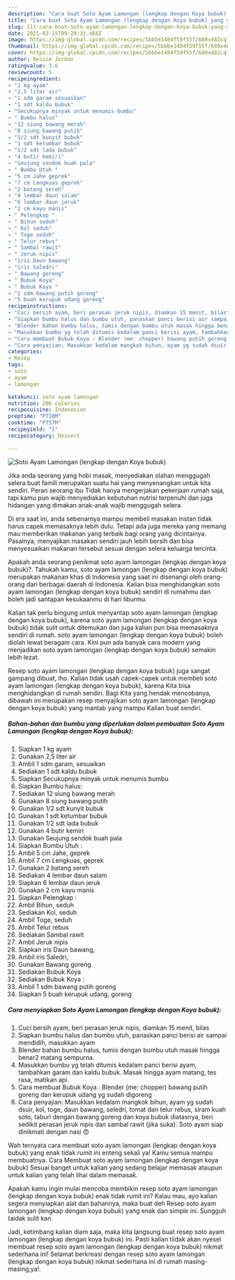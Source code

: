 ```yaml
---
description: "Cara buat Soto Ayam Lamongan (lengkap dengan Koya bubuk) yang sedap Untuk Jualan"
title: "Cara buat Soto Ayam Lamongan (lengkap dengan Koya bubuk) yang sedap Untuk Jualan"
slug: 111-cara-buat-soto-ayam-lamongan-lengkap-dengan-koya-bubuk-yang-sedap-untuk-jualan
date: 2021-02-15T09:29:31.466Z
image: https://img-global.cpcdn.com/recipes/5bbbe1484f59f55f/680x482cq70/soto-ayam-lamongan-lengkap-dengan-koya-bubuk-foto-resep-utama.jpg
thumbnail: https://img-global.cpcdn.com/recipes/5bbbe1484f59f55f/680x482cq70/soto-ayam-lamongan-lengkap-dengan-koya-bubuk-foto-resep-utama.jpg
cover: https://img-global.cpcdn.com/recipes/5bbbe1484f59f55f/680x482cq70/soto-ayam-lamongan-lengkap-dengan-koya-bubuk-foto-resep-utama.jpg
author: Bessie Jordan
ratingvalue: 3.6
reviewcount: 5
recipeingredient:
- "1 kg ayam"
- "2,5 liter air"
- "1 sdm garam sesuaikan"
- "1 sdt kaldu bubuk"
- "Secukupnya minyak untuk menumis bumbu"
- " Bumbu halus"
- "12 siung bawang merah"
- "8 siung bawang putih"
- "1/2 sdt kunyit bubuk"
- "1 sdt ketumbar bubuk"
- "1/2 sdt lada bubuk"
- "4 butir kemiri"
- "Seujung sendok buah pala"
- " Bumbu Utuh "
- "5 cm Jahe geprek"
- "7 cm Lengkuas geprek"
- "2 batang sereh"
- "4 lembar daun salam"
- "6 lembar daun jeruk"
- "2 cm kayu manis"
- " Pelengkap "
- " Bihun seduh"
- " Kol seduh"
- " Toge seduh"
- " Telur rebus"
- " Sambal rawit"
- " Jeruk nipis"
- "iris Daun bawang"
- "iris Saledri"
- " Bawang goreng"
- " Bubuk Koya"
- " Bubuk Koya "
- "1 sdm bawang putih goreng"
- "5 buah kerupuk udang goreng"
recipeinstructions:
- "Cuci bersih ayam, beri perasan jeruk nipis, diamkan 15 menit, bilas"
- "Siapkan bumbu halus dan bumbu utuh, panaskan panci berisi air sampai mendidih, masukkan ayam"
- "Blender bahan bumbu halus, tumis dengan bumbu utuh masak hingga benar2 matang sempurna."
- "Masukkan bumbu yg telah ditumis kedalam panci berisi ayam, tambahkan garam dan kaldu bubuk. Masak hingga ayam matang, tes rasa, matikan api."
- "Cara membuat Bubuk Koya : Blender (me: chopper) bawang putih goreng dan kerupuk udang yg sudah digoreng"
- "Cara penyajian: Masukkan kedalam mangkok bihun, ayam yg sudah dsuir, kol, toge, daun bawang, seledri, tomat dan telur rebus, siram kuah soto, taburi dengan bawang goreng dan koya bubuk diatasnya, beri sedikit perasan jeruk nipis dan sambal rawit (jika suka). Soto ayam siap dinikmati dengan nasi 😍"
categories:
- Resep
tags:
- soto
- ayam
- lamongan

katakunci: soto ayam lamongan 
nutrition: 206 calories
recipecuisine: Indonesian
preptime: "PT10M"
cooktime: "PT57M"
recipeyield: "1"
recipecategory: Dessert

---
```



![Soto Ayam Lamongan (lengkap dengan Koya bubuk)](https://img-global.cpcdn.com/recipes/5bbbe1484f59f55f/680x482cq70/soto-ayam-lamongan-lengkap-dengan-koya-bubuk-foto-resep-utama.jpg)

Jika anda seorang yang hobi masak, menyediakan olahan menggugah selera buat famili merupakan suatu hal yang menyenangkan untuk kita sendiri. Peran seorang ibu Tidak hanya mengerjakan pekerjaan rumah saja, tapi kamu pun wajib menyediakan kebutuhan nutrisi terpenuhi dan juga hidangan yang dimakan anak-anak wajib menggugah selera.

Di era  saat ini, anda sebenarnya mampu membeli masakan instan tidak harus capek memasaknya lebih dulu. Tetapi ada juga mereka yang memang mau memberikan makanan yang terbaik bagi orang yang dicintainya. Pasalnya, menyajikan masakan sendiri jauh lebih bersih dan bisa menyesuaikan makanan tersebut sesuai dengan selera keluarga tercinta. 



Apakah anda seorang penikmat soto ayam lamongan (lengkap dengan koya bubuk)?. Tahukah kamu, soto ayam lamongan (lengkap dengan koya bubuk) merupakan makanan khas di Indonesia yang saat ini disenangi oleh orang-orang dari berbagai daerah di Indonesia. Kalian bisa menghidangkan soto ayam lamongan (lengkap dengan koya bubuk) sendiri di rumahmu dan boleh jadi santapan kesukaanmu di hari liburmu.

Kalian tak perlu bingung untuk menyantap soto ayam lamongan (lengkap dengan koya bubuk), karena soto ayam lamongan (lengkap dengan koya bubuk) tidak sulit untuk ditemukan dan juga kalian pun bisa memasaknya sendiri di rumah. soto ayam lamongan (lengkap dengan koya bubuk) boleh diolah lewat beragam cara. Kini pun ada banyak cara modern yang menjadikan soto ayam lamongan (lengkap dengan koya bubuk) semakin lebih lezat.

Resep soto ayam lamongan (lengkap dengan koya bubuk) juga sangat gampang dibuat, lho. Kalian tidak usah capek-capek untuk membeli soto ayam lamongan (lengkap dengan koya bubuk), karena Kita bisa menghidangkan di rumah sendiri. Bagi Kita yang hendak mencobanya, dibawah ini merupakan resep menyajikan soto ayam lamongan (lengkap dengan koya bubuk) yang mantab yang mampu Kalian buat sendiri.

<!--inarticleads1-->

##### Bahan-bahan dan bumbu yang diperlukan dalam pembuatan Soto Ayam Lamongan (lengkap dengan Koya bubuk):

1. Siapkan 1 kg ayam
1. Gunakan 2,5 liter air
1. Ambil 1 sdm garam, sesuaikan
1. Sediakan 1 sdt kaldu bubuk
1. Siapkan Secukupnya minyak untuk menumis bumbu
1. Siapkan  Bumbu halus:
1. Sediakan 12 siung bawang merah
1. Gunakan 8 siung bawang putih
1. Gunakan 1/2 sdt kunyit bubuk
1. Gunakan 1 sdt ketumbar bubuk
1. Gunakan 1/2 sdt lada bubuk
1. Gunakan 4 butir kemiri
1. Gunakan Seujung sendok buah pala
1. Siapkan  Bumbu Utuh :
1. Ambil 5 cm Jahe, geprek
1. Ambil 7 cm Lengkuas, geprek
1. Gunakan 2 batang sereh
1. Sediakan 4 lembar daun salam
1. Siapkan 6 lembar daun jeruk
1. Gunakan 2 cm kayu manis
1. Siapkan  Pelengkap :
1. Ambil  Bihun, seduh
1. Sediakan  Kol, seduh
1. Ambil  Toge, seduh
1. Ambil  Telur rebus
1. Sediakan  Sambal rawit
1. Ambil  Jeruk nipis
1. Siapkan iris Daun bawang,
1. Ambil iris Saledri,
1. Gunakan  Bawang goreng
1. Sediakan  Bubuk Koya
1. Sediakan  Bubuk Koya :
1. Ambil 1 sdm bawang putih goreng
1. Siapkan 5 buah kerupuk udang, goreng




<!--inarticleads2-->

##### Cara menyiapkan Soto Ayam Lamongan (lengkap dengan Koya bubuk):

1. Cuci bersih ayam, beri perasan jeruk nipis, diamkan 15 menit, bilas
1. Siapkan bumbu halus dan bumbu utuh, panaskan panci berisi air sampai mendidih, masukkan ayam
1. Blender bahan bumbu halus, tumis dengan bumbu utuh masak hingga benar2 matang sempurna.
1. Masukkan bumbu yg telah ditumis kedalam panci berisi ayam, tambahkan garam dan kaldu bubuk. Masak hingga ayam matang, tes rasa, matikan api.
1. Cara membuat Bubuk Koya : Blender (me: chopper) bawang putih goreng dan kerupuk udang yg sudah digoreng
1. Cara penyajian: Masukkan kedalam mangkok bihun, ayam yg sudah dsuir, kol, toge, daun bawang, seledri, tomat dan telur rebus, siram kuah soto, taburi dengan bawang goreng dan koya bubuk diatasnya, beri sedikit perasan jeruk nipis dan sambal rawit (jika suka). Soto ayam siap dinikmati dengan nasi 😍




Wah ternyata cara membuat soto ayam lamongan (lengkap dengan koya bubuk) yang enak tidak rumit ini enteng sekali ya! Kamu semua mampu membuatnya. Cara Membuat soto ayam lamongan (lengkap dengan koya bubuk) Sesuai banget untuk kalian yang sedang belajar memasak ataupun untuk kalian yang telah lihai dalam memasak.

Apakah kamu ingin mulai mencoba membikin resep soto ayam lamongan (lengkap dengan koya bubuk) enak tidak rumit ini? Kalau mau, ayo kalian segera menyiapkan alat dan bahannya, maka buat deh Resep soto ayam lamongan (lengkap dengan koya bubuk) yang enak dan simple ini. Sungguh taidak sulit kan. 

Jadi, ketimbang kalian diam saja, maka kita langsung buat resep soto ayam lamongan (lengkap dengan koya bubuk) ini. Pasti kalian tiidak akan nyesel membuat resep soto ayam lamongan (lengkap dengan koya bubuk) nikmat sederhana ini! Selamat berkreasi dengan resep soto ayam lamongan (lengkap dengan koya bubuk) nikmat sederhana ini di rumah masing-masing,ya!.

